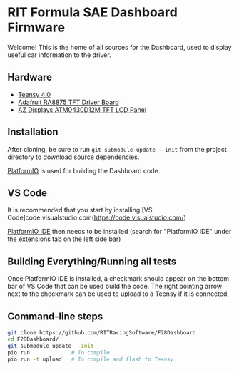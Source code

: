 # RIT Formula SAE Dashboard Firmware
Welcome! This is the home of all sources for the Dashboard, used to display useful car information to the driver.

## Hardware
* [Teensy 4.0](https://www.pjrc.com/store/teensy40.html)
* [Adafruit RA8875 TFT Driver Board](https://www.adafruit.com/product/1590)
* [AZ Displays ATM0430D12M TFT LCD Panel](https://www.azdisplays.com/digital-tft-panel/ATM0430D12M/)

## Installation
After cloning, be sure to run `git submodule update --init` from the project directory to download source dependencies.

[PlatformIO](https://platformio.org/) is used for building the Dashboard code.

## VS Code
It is recommended that you start by installing [VS Code]code.visualstudio.com(https://code.visualstudio.com/)

[PlatformIO IDE](https://marketplace.visualstudio.com/items?itemName=platformio.platformio-ide) then needs to be installed (search for "PlatformIO IDE" under the extensions tab on the left side bar)

## Building Everything/Running all tests
Once PlatformIO IDE is installed, a checkmark should appear on the bottom bar of VS Code that can be used build the code.
The right pointing arrow next to the checkmark can be used to upload to a Teensy if it is connected.

## Command-line steps
```bash
git clone https://github.com/RITRacingSoftware/F28Dashboard
cd F28Dashboard/
git submodule update --init
pio run				# To compile
pio run -t upload	# To compile and flash to Teensy
```
